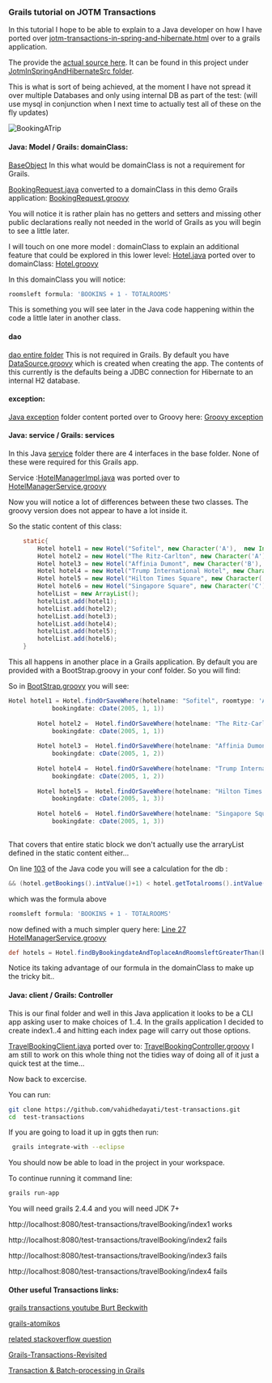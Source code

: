 ### Grails tutorial on JOTM Transactions

In this tutorial I hope to be able to explain to a Java developer on how I have ported over 
[jotm-transactions-in-spring-and-hibernate.html](https://today.java.net/pub/a/today/2006/08/31/jotm-transactions-in-spring-and-hibernate.html) over to a grails application.


The provide the [actual source here](https://today.java.net/sites/all/modules/pubdlcnt/pubdlcnt.php?file=/today/2006/08/31/JotmInSpringAndHibernateSrc.zip&nid=219704). It can be found in this project under [JotmInSpringAndHibernateSrc folder](https://github.com/vahidhedayati/test-transactions/tree/master/JotmInSpringAndHibernateSrc).


This is what is sort of being achieved, at the moment I have not spread it over multiple Databases and only using internal DB as part of the test: (will use mysql in conjunction when I next time to actually test all of these on the fly updates)


![BookingATrip](https://raw.github.com/vahidhedayati/test-transactions/master/images/Figure01_BookingATrip.jpg)



#### Java: Model / Grails: domainClass:

[BaseObject](https://github.com/vahidhedayati/test-transactions/blob/master/JotmInSpringAndHibernateSrc/src/com/example/model/BaseObject.java)
In this what would be domainClass is not a requirement for Grails. 

[BookingRequest.java](https://github.com/vahidhedayati/test-transactions/blob/master/JotmInSpringAndHibernateSrc/src/com/example/model/BookingRequest.java) converted to a domainClass in this demo Grails application: [BookingRequest.groovy](https://github.com/vahidhedayati/test-transactions/blob/master/grails-app/domain/com/example/model/BookingRequest.groovy)
 
You will notice it is rather plain has no getters and setters and missing other public declarations really not needed in the world of Grails as you will begin to see a little later.


I will touch on one more model : domainClass to explain an additional feature that could be explored in this lower level:
[Hotel.java](https://github.com/vahidhedayati/test-transactions/blob/master/JotmInSpringAndHibernateSrc/src/com/example/model/Hotel.java) ported over to domainClass: 
[Hotel.groovy](https://github.com/vahidhedayati/test-transactions/blob/master/grails-app/domain/com/example/model/Hotel.groovy)

In this domainClass you will notice:
```groovy
roomsleft formula: 'BOOKINS + 1 - TOTALROOMS'
```

This is something you will see later in the Java code happening within the code a little later in another class.



#### dao
[dao entire folder](https://github.com/vahidhedayati/test-transactions/tree/master/JotmInSpringAndHibernateSrc/src/com/example/dao)
This is not required in Grails. By default you have [DataSource.groovy](https://github.com/vahidhedayati/test-transactions/blob/master/grails-app/conf/DataSource.groovy) which is created when creating the app. The contents of this currently is the defaults being a JDBC connection for Hibernate to an internal H2 database.


#### exception:
[Java exception](https://github.com/vahidhedayati/test-transactions/tree/master/JotmInSpringAndHibernateSrc/src/com/example/exception) folder content ported over to Groovy here: [Groovy exception](https://github.com/vahidhedayati/test-transactions/tree/master/src/groovy/com/example/exception)


#### Java: service / Grails: services
In this Java [service](https://github.com/vahidhedayati/test-transactions/tree/master/JotmInSpringAndHibernateSrc/src/com/example/service) folder there are 4 interfaces in the base folder. None of these were required for this Grails app.

Service :[HotelManagerImpl.java](https://github.com/vahidhedayati/test-transactions/blob/master/JotmInSpringAndHibernateSrc/src/com/example/service/impl/HotelManagerImpl.java) was ported over to [HotelManagerService.groovy](https://github.com/vahidhedayati/test-transactions/blob/master/grails-app/services/com/example/HotelManagerService.groovy)

Now you will notice a lot of differences between these two classes. The groovy version does not appear to have a lot inside it. 

So the static content of this class:

```java
    static{
        Hotel hotel1 = new Hotel("Sofitel", new Character('A'),  new Integer(0),"Cochin",  new Integer(10), (new GregorianCalendar(2005, 1, 1)).getTime());
        Hotel hotel2 = new Hotel("The Ritz-Carlton", new Character('A'),  new Integer(0),"NewYork", new Integer(10), (new GregorianCalendar(2005, 1, 1)).getTime());
        Hotel hotel3 = new Hotel("Affinia Dumont", new Character('B'),  new Integer(0),"Dallas",  new Integer(10), (new GregorianCalendar(2005, 1, 2)).getTime());
        Hotel hotel4 = new Hotel("Trump International Hotel", new Character('C'),  new Integer(0),"NewYork", new Integer(10), (new GregorianCalendar(2005, 1, 2)).getTime());
        Hotel hotel5 = new Hotel("Hilton Times Square", new Character('C'),  new Integer(0),"California", new Integer(10), (new GregorianCalendar(2005, 1, 3)).getTime());
        Hotel hotel6 = new Hotel("Singapore Square", new Character('C'),  new Integer(0),"Cochin", new Integer(10), (new GregorianCalendar(2005, 1, 3)).getTime());
        hotelList = new ArrayList();
        hotelList.add(hotel1);
        hotelList.add(hotel2);
        hotelList.add(hotel3);
        hotelList.add(hotel4);
        hotelList.add(hotel5);
        hotelList.add(hotel6);
    }
```

This all happens in another place in a Grails application. By default you are provided with a BootStrap.groovy in your conf folder. So you will find:

So in [BootStrap.groovy](https://raw.githubusercontent.com/vahidhedayati/test-transactions/master/grails-app/conf/BootStrap.groovy) you will see:
```groovy
Hotel hotel1 = Hotel.findOrSaveWhere(hotelname: "Sofitel", roomtype: 'A',  bookings: 0, toplace : "Cochin",  totalrooms: 10, 
			bookingdate: cDate(2005, 1, 1))
			
		Hotel hotel2 =  Hotel.findOrSaveWhere(hotelname: "The Ritz-Carlton", roomtype: 'A',  bookings: 0, toplace: "NewYork", totalrooms: 10, 
			bookingdate: cDate(2005, 1, 1))
		
		Hotel hotel3 =  Hotel.findOrSaveWhere(hotelname: "Affinia Dumont", roomtype: 'B',  bookings: 0, toplace: "Dallas",  totalrooms: 10, 
			bookingdate: cDate(2005, 1, 2))
			
		Hotel hotel4 =  Hotel.findOrSaveWhere(hotelname: "Trump International Hotel", roomtype: 'C', bookings: 0, toplace: "NewYork", totalrooms: 10, 
			bookingdate: cDate(2005, 1, 2))
			
		Hotel hotel5 =  Hotel.findOrSaveWhere(hotelname: "Hilton Times Square", roomtype: 'C',  bookings: 0, toplace: "California", totalrooms: 10, 
			bookingdate: cDate(2005, 1, 3))
			
		Hotel hotel6 =  Hotel.findOrSaveWhere(hotelname: "Singapore Square", roomtype: 'C',  bookings: 0, toplace: "Cochin", totalrooms: 10, 
			bookingdate: cDate(2005, 1, 3))
		
```


 
That covers that entire static block we don't actually use the arraryList defined in the static content either...

On line [103](https://github.com/vahidhedayati/test-transactions/blob/master/JotmInSpringAndHibernateSrc/src/com/example/service/impl/HotelManagerImpl.java#L103) of the Java code you will see a calculation for the db :

```java
&& (hotel.getBookings().intValue()+1) < hotel.getTotalrooms().intValue()){
```

which was the formula above
```groovy
roomsleft formula: 'BOOKINS + 1 - TOTALROOMS'
```
now defined with a much simpler query here:
[Line 27 HotelManagerService.groovy](https://github.com/vahidhedayati/test-transactions/blob/master/grails-app/services/com/example/HotelManagerService.groovy#L27)
```groovy
def hotels = Hotel.findByBookingdateAndToplaceAndRoomsleftGreaterThan(bookingRequest.traveldate,bookingRequest.to,0 )
```

Notice its taking advantage of our formula in the domainClass to make up the tricky bit..


#### Java: client / Grails: Controller

This is our final folder and well in this Java application it looks to be a CLI app asking user to make choices of 1..4. In the grails application I decided to create index1..4 and hitting each index page will carry out those options.

[TravelBookingClient.java](https://github.com/vahidhedayati/test-transactions/blob/master/JotmInSpringAndHibernateSrc/src/com/example/client/TravelBookingClient.java)
ported over to: [TravelBookingController.groovy](https://github.com/vahidhedayati/test-transactions/blob/master/grails-app/controllers/com/example/TravelBookingController.groovy) I am still to work on this whole thing not the tidies way of doing all of it just a quick test at the time...


Now back to excercise.

You can run:

```bash
git clone https://github.com/vahidhedayati/test-transactions.git
cd  test-transactions
```

If you are going to load it up in ggts then run:

```bash
 grails integrate-with --eclipse
```

You should now be able to load in the project in your workspace.

To continue running it command line: 
```bash
grails run-app
```

You will need grails 2.4.4 and you will need JDK 7+




http://localhost:8080/test-transactions/travelBooking/index1 works


http://localhost:8080/test-transactions/travelBooking/index2 fails


http://localhost:8080/test-transactions/travelBooking/index3 fails


http://localhost:8080/test-transactions/travelBooking/index4 fails



#### Other useful Transactions links:

[grails transactions youtube Burt Beckwith](https://www.youtube.com/watch?v=JNey9T--rLE)

[grails-atomikos](https://github.com/grails-plugins/grails-atomikos)

[related stackoverflow question](http://stackoverflow.com/questions/29631963/grails-groovy-custom-transactional-exceptions)


[Grails-Transactions-Revisited](http://blog.perezalcolea.info/2014/06/09/Grails-Transactions-Revisited.html)

[Transaction & Batch-processing in Grails](http://sacharya.com/transactions-in-grails/)

